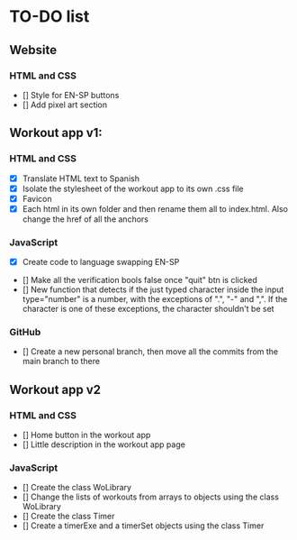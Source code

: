 # TO-DO list

## Website
### HTML and CSS
- [] Style for EN-SP buttons
- [] Add pixel art section



## Workout app v1:
### HTML and CSS
- [x] Translate HTML text to Spanish
- [x] Isolate the stylesheet of the workout app to its own .css file
- [x] Favicon
- [x] Each html in its own folder and then rename them all to index.html. Also change the
href of all the anchors

### JavaScript
- [x] Create code to language swapping EN-SP
- [] Make all the verification bools false once "quit" btn is clicked
- [] New function that detects if the just typed character inside the input type="number"
is a number, with the exceptions of ".", "-" and ",". If the character is one of these
exceptions, the character shouldn't be set

### GitHub
- [] Create a new personal branch, then move all the commits from the main branch to there



## Workout app v2
### HTML and CSS
- [] Home button in the workout app
- [] Little description in the workout app page

### JavaScript
- [] Create the class WoLibrary
- [] Change the lists of workouts from arrays to objects using the class WoLibrary
- [] Create the class Timer
- [] Create a timerExe and a timerSet objects using the class Timer